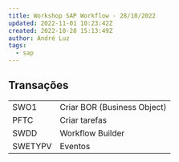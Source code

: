 ```yaml
---
title: Workshop SAP Workflow - 28/10/2022
updated: 2022-11-01 10:23:42Z
created: 2022-10-28 15:13:49Z
author: André Luz
tags:
  - sap
---
```


##

## Transações

|     |     |
| --- | --- |
| SWO1 | Criar BOR (Business Object) |
| PFTC | Criar tarefas |
| SWDD | Workflow Builder |
| SWETYPV | Eventos |